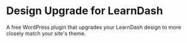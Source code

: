 # Design Upgrade for LearnDash
A free WordPress plugin that upgrades your LearnDash design to more closely match your site's theme.

